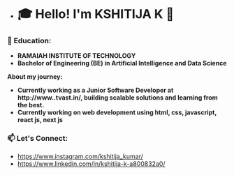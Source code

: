 - # 🎓 **Hello! I'm KSHITIJA K** 👋

### 🏫 **Education:**
- **RAMAIAH INSTITUTE OF TECHNOLOGY**
- **Bachelor of Engineering (BE) in Artificial Intelligence and Data Science**
  
**About my journey:**
- **Currently working as a Junior Software Developer at http://www..tvast.in/, building scalable solutions and learning from the best.**
- **Currently working on web development using html, css, javascript, react js, next js**

### 📫 **Let's Connect:**
- https://www.instagram.com/kshitija_kumar/
- https://www.linkedin.com/in/kshitija-k-a800832a0/
